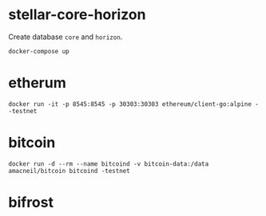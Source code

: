 # stellar-core-horizon

Create database `core` and `horizon`.

`docker-compose up`

# etherum

`docker run -it -p 8545:8545 -p 30303:30303 ethereum/client-go:alpine --testnet`

# bitcoin

`docker run -d --rm --name bitcoind -v bitcoin-data:/data amacneil/bitcoin bitcoind -testnet`

# bifrost
